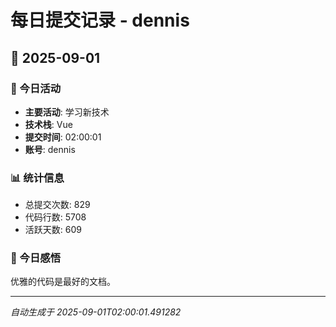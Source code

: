 # 每日提交记录 - dennis

## 📅 2025-09-01

### 🎯 今日活动
- **主要活动**: 学习新技术
- **技术栈**: Vue
- **提交时间**: 02:00:01
- **账号**: dennis

### 📊 统计信息
- 总提交次数: 829
- 代码行数: 5708
- 活跃天数: 609

### 💭 今日感悟
优雅的代码是最好的文档。

---
*自动生成于 2025-09-01T02:00:01.491282*
